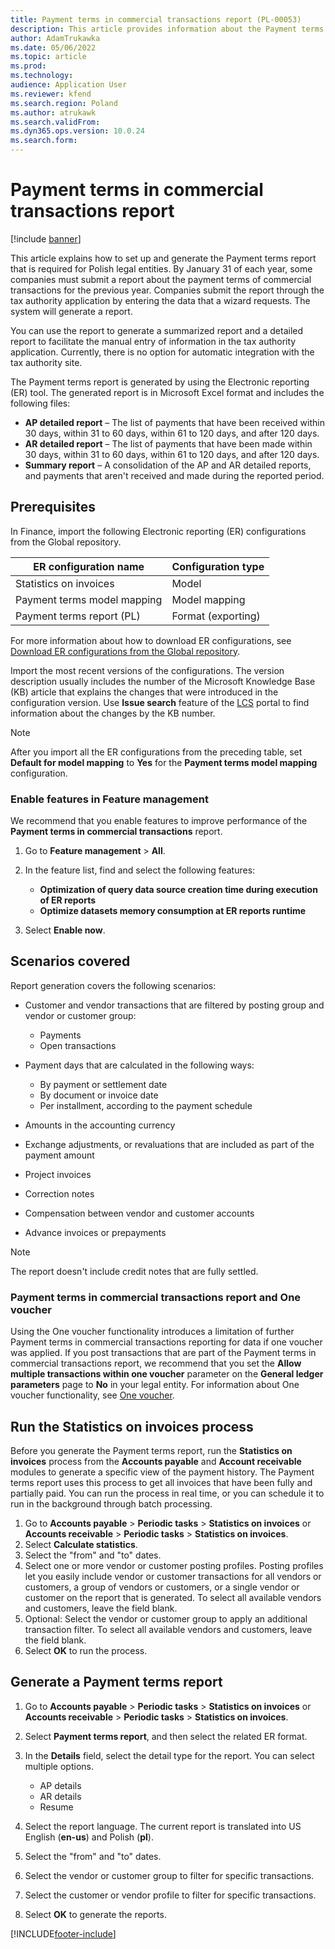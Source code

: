 ```yaml
---
title: Payment terms in commercial transactions report (PL-00053)
description: This article provides information about the Payment terms report, and explains how to configure and generate it.
author: AdamTrukawka
ms.date: 05/06/2022
ms.topic: article
ms.prod: 
ms.technology: 
audience: Application User
ms.reviewer: kfend
ms.search.region: Poland
ms.author: atrukawk
ms.search.validFrom: 
ms.dyn365.ops.version: 10.0.24
ms.search.form: 
---
```


# Payment terms in commercial transactions report

[!include [banner](../includes/banner.md)]

This article explains how to set up and generate the Payment terms report that is required for Polish legal entities. By January 31 of each year, some companies must submit a report about the payment terms of commercial transactions for the previous year. Companies submit the report through the tax authority application by entering the data that a wizard requests. The system will generate a report.

You can use the report to generate a summarized report and a detailed report to facilitate the manual entry of information in the tax authority application. Currently, there is no option for automatic integration with the tax authority site.

The Payment terms report is generated by using the Electronic reporting (ER) tool. The generated report is in Microsoft Excel format and includes the following files:

- **AP detailed report** – The list of payments that have been received within 30 days, within 31 to 60 days, within 61 to 120 days, and after 120 days.
- **AR detailed report** – The list of payments that have been made within 30 days, within 31 to 60 days, within 61 to 120 days, and after 120 days.
- **Summary report** – A consolidation of the AP and AR detailed reports, and payments that aren't received and made during the reported period.

## Prerequisites

In Finance, import the following Electronic reporting (ER) configurations from the Global repository.

| ER configuration name              | Configuration type |
|------------------------------------|--------------------|
| Statistics on invoices             | Model              |
| Payment terms model mapping        | Model mapping      |
| Payment terms report (PL)          | Format (exporting) |

For more information about how to download ER configurations, see [Download ER configurations from the Global repository](../../fin-ops-core/dev-itpro/analytics/er-download-configurations-global-repo.md).

Import the most recent versions of the configurations. The version description usually includes the number of the Microsoft Knowledge Base (KB) article that explains the changes that were introduced in the configuration version. Use **Issue search** feature of the [LCS](https://lcs.dynamics.com/v2) portal to find information about the changes by the KB number.

> [!NOTE]
> After you import all the ER configurations from the preceding table, set **Default for model mapping** to **Yes** for the **Payment terms model mapping** configuration.

### Enable features in Feature management

We recommend that you enable features to improve performance of the **Payment terms in commercial transactions** report.

1. Go to **Feature management** > **All**.
2. In the feature list, find and select the following features:

    - **Optimization of query data source creation time during execution of ER reports**
    - **Optimize datasets memory consumption at ER reports runtime**

3. Select **Enable now**.

## Scenarios covered

Report generation covers the following scenarios:

- Customer and vendor transactions that are filtered by posting group and vendor or customer group:

	- Payments
	- Open transactions

- Payment days that are calculated in the following ways:

	- By payment or settlement date
	- By document or invoice date
	- Per installment, according to the payment schedule

- Amounts in the accounting currency
- Exchange adjustments, or revaluations that are included as part of the payment amount
- Project invoices
- Correction notes
- Compensation between vendor and customer accounts
- Advance invoices or prepayments

> [!NOTE]
> The report doesn't include credit notes that are fully settled.

### Payment terms in commercial transactions report and One voucher

Using the One voucher functionality introduces a limitation of further Payment terms in commercial transactions reporting for data if one voucher was applied. If you post transactions that are part of the Payment terms in commercial transactions report, we recommend that you set the **Allow multiple transactions within one voucher** parameter on the **General ledger parameters** page to **No** in your legal entity. For information about One voucher functionality, see [One voucher](../general-ledger/one-voucher.md).

## Run the Statistics on invoices process

Before you generate the Payment terms report, run the **Statistics on invoices** process from the **Accounts payable** and **Account receivable** modules to generate a specific view of the payment history. The Payment terms report uses this process to get all invoices that have been fully and partially paid. You can run the process in real time, or you can schedule it to run in the background through batch processing.

1. Go to **Accounts payable** \> **Periodic tasks** \> **Statistics on invoices** or **Accounts receivable** \> **Periodic tasks** \> **Statistics on invoices**.
2. Select **Calculate statistics**.
3. Select the "from" and "to" dates.
4. Select one or more vendor or customer posting profiles. Posting profiles let you easily include vendor or customer transactions for all vendors or customers, a group of vendors or customers, or a single vendor or customer on the report that is generated. To select all available vendors and customers, leave the field blank.
5. Optional: Select the vendor or customer group to apply an additional transaction filter. To select all available vendors and customers, leave the field blank.
6. Select **OK** to run the process.

## Generate a Payment terms report

1. Go to **Accounts payable** \> **Periodic tasks** \> **Statistics on invoices** or **Accounts receivable** \> **Periodic tasks** \> **Statistics on invoices**.
2. Select **Payment terms report**, and then select the related ER format.
3. In the **Details** field, select the detail type for the report. You can select multiple options.

	- AP details
	- AR details
	- Resume

4. Select the report language. The current report is translated into US English (**en-us**) and Polish (**pl**).
5. Select the "from" and "to" dates.
6. Select the vendor or customer group to filter for specific transactions.
7. Select the customer or vendor profile to filter for specific transactions.
8. Select **OK** to generate the reports.

[!INCLUDE[footer-include](../../includes/footer-banner.md)]
